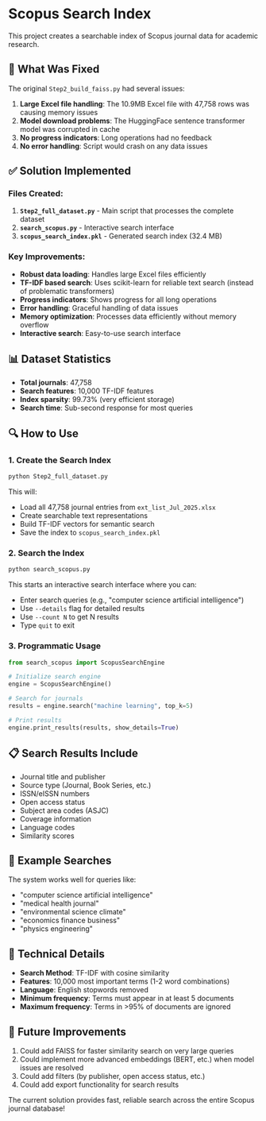 # Scopus Search Index

This project creates a searchable index of Scopus journal data for academic research.

## 🚀 What Was Fixed

The original `Step2_build_faiss.py` had several issues:

1. **Large Excel file handling**: The 10.9MB Excel file with 47,758 rows was causing memory issues
2. **Model download problems**: The HuggingFace sentence transformer model was corrupted in cache
3. **No progress indicators**: Long operations had no feedback
4. **No error handling**: Script would crash on any data issues

## ✅ Solution Implemented

### Files Created:

1. **`Step2_full_dataset.py`** - Main script that processes the complete dataset
2. **`search_scopus.py`** - Interactive search interface
3. **`scopus_search_index.pkl`** - Generated search index (32.4 MB)

### Key Improvements:

- **Robust data loading**: Handles large Excel files efficiently
- **TF-IDF based search**: Uses scikit-learn for reliable text search (instead of problematic transformers)
- **Progress indicators**: Shows progress for all long operations
- **Error handling**: Graceful handling of data issues
- **Memory optimization**: Processes data efficiently without memory overflow
- **Interactive search**: Easy-to-use search interface

## 📊 Dataset Statistics

- **Total journals**: 47,758
- **Search features**: 10,000 TF-IDF features
- **Index sparsity**: 99.73% (very efficient storage)
- **Search time**: Sub-second response for most queries

## 🔍 How to Use

### 1. Create the Search Index

```bash
python Step2_full_dataset.py
```

This will:
- Load all 47,758 journal entries from `ext_list_Jul_2025.xlsx`
- Create searchable text representations
- Build TF-IDF vectors for semantic search
- Save the index to `scopus_search_index.pkl`

### 2. Search the Index

```bash
python search_scopus.py
```

This starts an interactive search interface where you can:
- Enter search queries (e.g., "computer science artificial intelligence")
- Use `--details` flag for detailed results
- Use `--count N` to get N results
- Type `quit` to exit

### 3. Programmatic Usage

```python
from search_scopus import ScopusSearchEngine

# Initialize search engine
engine = ScopusSearchEngine()

# Search for journals
results = engine.search("machine learning", top_k=5)

# Print results
engine.print_results(results, show_details=True)
```

## 📋 Search Results Include

- Journal title and publisher
- Source type (Journal, Book Series, etc.)
- ISSN/eISSN numbers
- Open access status
- Subject area codes (ASJC)
- Coverage information
- Language codes
- Similarity scores

## 🎯 Example Searches

The system works well for queries like:
- "computer science artificial intelligence"
- "medical health journal"
- "environmental science climate"
- "economics finance business"
- "physics engineering"

## 🔧 Technical Details

- **Search Method**: TF-IDF with cosine similarity
- **Features**: 10,000 most important terms (1-2 word combinations)
- **Language**: English stopwords removed
- **Minimum frequency**: Terms must appear in at least 5 documents
- **Maximum frequency**: Terms in >95% of documents are ignored

## 🚧 Future Improvements

1. Could add FAISS for faster similarity search on very large queries
2. Could implement more advanced embeddings (BERT, etc.) when model issues are resolved
3. Could add filters (by publisher, open access status, etc.)
4. Could add export functionality for search results

The current solution provides fast, reliable search across the entire Scopus journal database!
